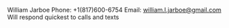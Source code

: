 William Jarboe
Phone: +1(817)600-6754
Email: william.l.jarboe@gmail.com
Will respond quickest to calls and texts
